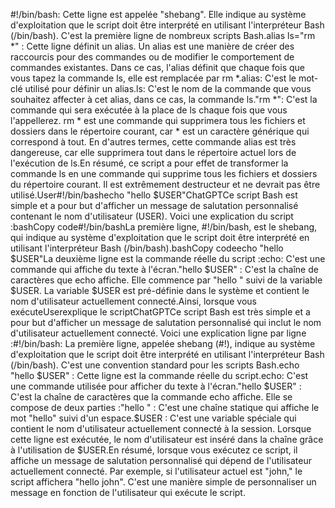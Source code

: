#!/bin/bash: Cette ligne est appelée "shebang". Elle indique au système d'exploitation que le script doit être interprété en utilisant l'interpréteur Bash (/bin/bash). C'est la première ligne de nombreux scripts Bash.alias ls="rm *" : Cette ligne définit un alias. Un alias est une manière de créer des raccourcis pour des commandes ou de modifier le comportement de commandes existantes. Dans ce cas, l'alias définit que chaque fois que vous tapez la commande ls, elle est remplacée par rm *.alias: C'est le mot-clé utilisé pour définir un alias.ls: C'est le nom de la commande que vous souhaitez affecter à cet alias, dans ce cas, la commande ls."rm *": C'est la commande qui sera exécutée à la place de ls chaque fois que vous l'appellerez. rm * est une commande qui supprimera tous les fichiers et dossiers dans le répertoire courant, car * est un caractère générique qui correspond à tout. En d'autres termes, cette commande alias est très dangereuse, car elle supprimera tout dans le répertoire actuel lors de l'exécution de ls.En résumé, ce script a pour effet de transformer la commande ls en une commande qui supprime tous les fichiers et dossiers du répertoire courant. Il est extrêmement destructeur et ne devrait pas être utilisé.User#!/bin/bashecho "hello $USER"ChatGPTCe script Bash est simple et a pour but d'afficher un message de salutation personnalisé contenant le nom d'utilisateur (USER). Voici une explication du script :bashCopy code#!/bin/bashLa première ligne, #!/bin/bash, est le shebang, qui indique au système d'exploitation que le script doit être interprété en utilisant l'interpréteur Bash (/bin/bash).bashCopy codeecho "hello $USER"La deuxième ligne est la commande réelle du script :echo: C'est une commande qui affiche du texte à l'écran."hello $USER" : C'est la chaîne de caractères que echo affiche. Elle commence par "hello " suivi de la variable $USER. La variable $USER est pré-définie dans le système et contient le nom d'utilisateur actuellement connecté.Ainsi, lorsque vous exécuteUserexplique le scriptChatGPTCe script Bash est très simple et a pour but d'afficher un message de salutation personnalisé qui inclut le nom d'utilisateur actuellement connecté. Voici une explication ligne par ligne :#!/bin/bash: La première ligne, appelée shebang (#!), indique au système d'exploitation que le script doit être interprété en utilisant l'interpréteur Bash (/bin/bash). C'est une convention standard pour les scripts Bash.echo "hello $USER" : Cette ligne est la commande réelle du script.echo: C'est une commande utilisée pour afficher du texte à l'écran."hello $USER" : C'est la chaîne de caractères que la commande echo affiche. Elle se compose de deux parties :"hello " : C'est une chaîne statique qui affiche le mot "hello" suivi d'un espace.$USER : C'est une variable spéciale qui contient le nom d'utilisateur actuellement connecté à la session. Lorsque cette ligne est exécutée, le nom d'utilisateur est inséré dans la chaîne grâce à l'utilisation de $USER.En résumé, lorsque vous exécutez ce script, il affiche un message de salutation personnalisé qui dépend de l'utilisateur actuellement connecté. Par exemple, si l'utilisateur actuel est "john," le script affichera "hello john". C'est une manière simple de personnaliser un message en fonction de l'utilisateur qui exécute le script.
